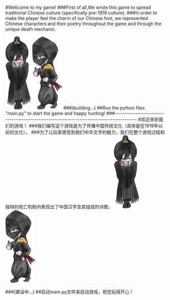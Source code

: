 #Wellcome to my game!
###First of all,We wrote this game to spread traditional Chinese culture (specifically pre-1919 culture). 
###In order to make the player feel the charm of our Chinese font, we represented Chinese characters and their poetry throughout the game and through the unique death mechanic.

![Image text](./马里奥游戏/resource/graphics/boyu_day_normal_5.png)
![Image text](./马里奥游戏/resource/graphics/enemy1.png)
###(building...)
##Run the python files "main.py" to start the game and happy hunting!
###----------------------------------------------------------------------------------------
#欢迎来到我们的游戏！
###我们编写这个游戏是为了传播中国传统文化（具体是在1919年以前的文化）。
###为了让玩家感受到我们中华文字的魅力，我们在整个游戏过程和独特的死亡机制内表现出了中国汉字及其组成的诗歌。
![Image text](./马里奥游戏/resource/graphics/boyu_day_normal_5.png)
![Image text](./马里奥游戏/resource/graphics/enemy1.png)

###(建设中...)
##启动main.py文件来启动游戏，祝您玩得开心！